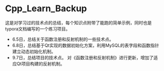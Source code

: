 # Cpp_Learn_Backup
这是对学习过的技术点的总结，每个知识点附带了能跑的简单示例，同时也是typora文档编写的一个练习项目。
* 6.5日，总结关于函数注册和反射机制的一些技术点。
* 6.8日，总结基于Qt实现的数据初始化方案，利用MySQL的表字段和函数指针建立动态初始化机制。
* 9.7日，总结项目的技术点。 对《函数注册和反射机制》进行更新，增加了适应Qt项目构建的反射机制。
